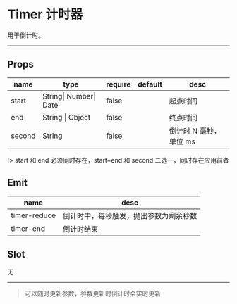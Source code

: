 # Timer 计时器

用于倒计时。

---

## Props

| name   | type                   | require | default | desc                   |
| ------ | ---------------------- | ------- | ------- | ---------------------- |
| start  | String\| Number\| Date | false   |         | 起点时间               |
| end    | String \| Object       | false   |         | 终点时间               |
| second | String                 | false   |         | 倒计时 N 毫秒，单位 ms |

!> start 和 end 必须同时存在，start+end 和 second 二选一，同时存在应用前者

## Emit

| name         | desc                                   |
| ------------ | -------------------------------------- |
| timer-reduce | 倒计时中，每秒触发，抛出参数为剩余秒数 |
| timer-end    | 倒计时结束                             |

## Slot

无

---

> 可以随时更新参数，参数更新时倒计时会实时更新
